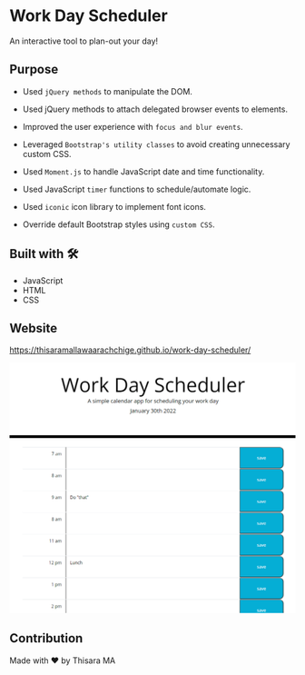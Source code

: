# Work Day Scheduler
An interactive tool to plan-out your day! 

## Purpose

* Used ```jQuery methods``` to manipulate the DOM.

* Used jQuery methods to attach delegated browser events to elements.

* Improved the user experience with ```focus and blur events```. 

* Leveraged ```Bootstrap's utility classes``` to avoid creating unnecessary custom CSS.

* Used ```Moment.js``` to handle JavaScript date and time functionality.

* Used JavaScript ```timer``` functions to schedule/automate logic.

* Used ```iconic``` icon library to implement font icons.

* Override default Bootstrap styles using ```custom CSS```.

## Built with 🛠️

* JavaScript
* HTML
* CSS

## Website

https://thisaramallawaarachchige.github.io/work-day-scheduler/

<img src="./assets/Screenshot-for-markdown.png" alt="Picture of the website's landing page"/>

## Contribution

Made with ❤️ by Thisara MA